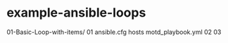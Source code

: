# example-ansible-loops
01-Basic-Loop-with-items/
		01
			ansible.cfg
			hosts
			motd_playbook.yml
    02
    03
    
